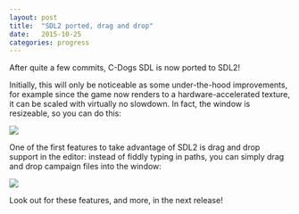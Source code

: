 ```yaml
---
layout: post
title:  "SDL2 ported, drag and drop"
date:   2015-10-25
categories: progress
---
```

After quite a few commits, C-Dogs SDL is now ported to SDL2!

Initially, this will only be noticeable as some under-the-hood improvements, for example since the game now renders to a hardware-accelerated texture, it can be scaled with virtually no slowdown. In fact, the window is resizeable, so you can do this:

![](https://raw.githubusercontent.com/cxong/cdogs-sdl/gh-pages/_posts/resize.gif)

One of the first features to take advantage of SDL2 is drag and drop support in the editor: instead of fiddly typing in paths, you can simply drag and drop campaign files into the window:

![](https://raw.githubusercontent.com/cxong/cdogs-sdl/gh-pages/_posts/drag-and-drop-open.gif)

Look out for these features, and more, in the next release!
